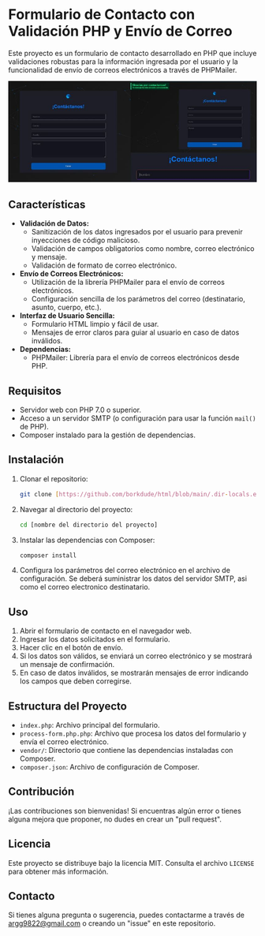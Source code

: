 # Formulario de Contacto con Validación PHP y Envío de Correo

Este proyecto es un formulario de contacto desarrollado en PHP que incluye validaciones robustas para la información ingresada por el usuario y la funcionalidad de envío de correos electrónicos a través de PHPMailer.

![Captura de pantalla formulario de contacto](media/print_screen.jpg)

## Características

* **Validación de Datos:**
    * Sanitización de los datos ingresados por el usuario para prevenir inyecciones de código malicioso.
    * Validación de campos obligatorios como nombre, correo electrónico y mensaje.
    * Validación de formato de correo electrónico.
* **Envío de Correos Electrónicos:**
    * Utilización de la librería PHPMailer para el envío de correos electrónicos.
    * Configuración sencilla de los parámetros del correo (destinatario, asunto, cuerpo, etc.).
* **Interfaz de Usuario Sencilla:**
    * Formulario HTML limpio y fácil de usar.
    * Mensajes de error claros para guiar al usuario en caso de datos inválidos.
* **Dependencias:**
    * PHPMailer: Librería para el envío de correos electrónicos desde PHP.

## Requisitos

* Servidor web con PHP 7.0 o superior.
* Acceso a un servidor SMTP (o configuración para usar la función `mail()` de PHP).
* Composer instalado para la gestión de dependencias.

## Instalación

1.  Clonar el repositorio:

    ```bash
    git clone [https://github.com/borkdude/html/blob/main/.dir-locals.el](https://github.com/borkdude/html/blob/main/.dir-locals.el)
    ```

2.  Navegar al directorio del proyecto:

    ```bash
    cd [nombre del directorio del proyecto]
    ```

3.  Instalar las dependencias con Composer:

    ```bash
    composer install
    ```

4.  Configura los parámetros del correo electrónico en el archivo de configuración. Se deberá suministrar los datos del servidor SMTP, asi como el correo electronico destinatario.

## Uso

1.  Abrir el formulario de contacto en el navegador web.
2.  Ingresar los datos solicitados en el formulario.
3.  Hacer clic en el botón de envío.
4.  Si los datos son válidos, se enviará un correo electrónico y se mostrará un mensaje de confirmación.
5.  En caso de datos inválidos, se mostrarán mensajes de error indicando los campos que deben corregirse.

## Estructura del Proyecto

* `index.php`: Archivo principal del formulario.
* `process-form.php.php`: Archivo que procesa los datos del formulario y envía el correo electrónico.
* `vendor/`: Directorio que contiene las dependencias instaladas con Composer.
* `composer.json`: Archivo de configuración de Composer.

## Contribución

¡Las contribuciones son bienvenidas! Si encuentras algún error o tienes alguna mejora que proponer, no dudes en crear un "pull request".

## Licencia

Este proyecto se distribuye bajo la licencia MIT. Consulta el archivo `LICENSE` para obtener más información.

## Contacto

Si tienes alguna pregunta o sugerencia, puedes contactarme a través de argg9822@gmail.com o creando un "issue" en este repositorio.
